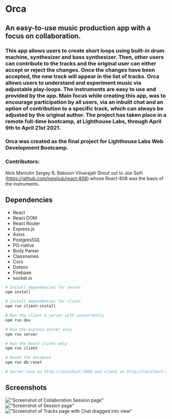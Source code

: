 # Orca

## An easy-to-use music production app with a focus on collaboration.

### This app allows users to create short loops using built-in drum machine, synthesizer and bass synthesizer. Then, other users can contribute to the tracks and the original user can either accept or reject the changes. Once the changes have been accepted, the new track will appear in the list of tracks. Orca allows users to understand and experiment music via adjustable play-loops. The instruments are easy to use and provided by the app. Main focus while creating this app, was to encourage participation by all users, via an inbuilt chat and an option of contribution to a specific track, which can always be adjusted by the original author. The project has taken place in a remote full-time bootcamp, at Lighthouse Labs, through April 9th to April 21st 2021.

### Orca was created as the final project for Lighthouse Labs Web Development Bootcamp.

### Contributors:

Nick Maniutin
Sergey B.
Babison Vilvarajah
Shout out to Joe Seifi (https://github.com/joeshub/react-808) whose React-808 was the basis of the instruments.

## Dependencies

- React
- React DOM
- React Router
- Express.js
- Axios
- PostgresSQL
- PG-native
- Body Parser
- Classnames
- Cors
- Dotenv
- Firebase
- socket.io

```bash
# Install dependencies for server
npm install

# Install dependencies for client
npm run client-install

# Run the client & server with concurrently
npm run dev

# Run the Express server only
npm run server

# Run the React client only
npm run client

# Reset the database
npm run db:reset

# Server runs on http://localhost:5000 and client on http://localhost:3000
```

## Screenshots

!["Screenshot of Collaboration Session page"](https://github.com/sbarchshevskiy/Orca/blob/master/docs/Collaboration.png?raw=true)
!["Screenshot of Session page"](https://github.com/sbarchshevskiy/Orca/blob/master/docs/Session.png?raw=true)
!["Screenshot of Tracks page with Chat dragged into view"](https://github.com/sbarchshevskiy/Orca/blob/master/docs/Tracks%20List%20&%20Chat.png?raw=true)
